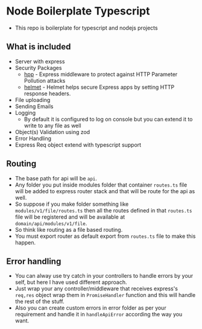 # Node Boilerplate Typescript

- This repo is boilerplate for typescript and nodejs projects

## What is included

- Server with express
- Security Packages
  - [hpp](https://www.npmjs.com/package/hpp) - Express middleware to protect against HTTP Parameter Pollution attacks
  - [helmet](https://www.npmjs.com/package/helmet) - Helmet helps secure Express apps by setting HTTP response headers.
- File uploading
- Sending Emails
- Logging
  - By default it is configured to log on console but you can extend it to write to any file as well
- Object(s) Validation using zod
- Error Handling
- Express Req object extend with typescript support

## Routing

- The base path for api will be `api`.
- Any folder you put inside modules folder that container `routes.ts` file will be added to express router stack and that will be route for the api as well.
- So suppose if you make folder something like `modules/v1/file/routes.ts` then all the routes defined in that `routes.ts` file will be registered and will be available at `domain/api/modules/v1/file`.
- So think like routing as a file based routing.
- You must export router as default export from `routes.ts` file to make this happen.

## Error handling

- You can alway use try catch in your controllers to handle errors by your self, but here I have used different approach.
- Just wrap your any controller/middleware that receives express's `req,res` object wrap them in `PromiseHandler` function and this will handle the rest of the stuff.
- Also you can create custom errors in error folder as per your requirement and handle it in `handleApiError` according the way you want.
